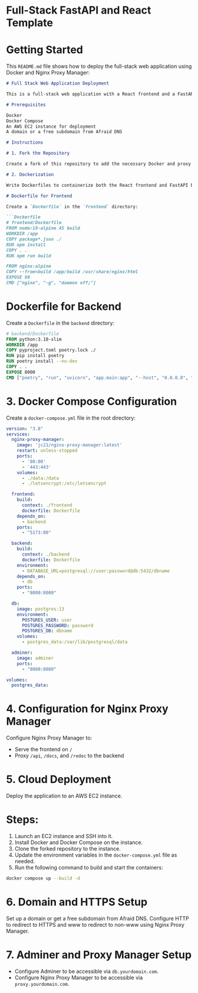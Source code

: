 # Full-Stack FastAPI and React Template
# Getting Started
This `README.md` file shows how to deploy the full-stack web application using Docker and Nginx Proxy Manager:

```markdown
# Full Stack Web Application Deployment

This is a full-stack web application with a React frontend and a FastAPI + PostgreSQL backend. The application is containerized using Docker and uses Nginx Proxy Manager to serve both the frontend and backend on the same port.

# Prerequisites

Docker
Docker Compose
An AWS EC2 instance for deployment
A domain or a free subdomain from Afraid DNS

# Instructions

# 1. Fork the Repository

Create a fork of this repository to add the necessary Docker and proxy configuration files.

# 2. Dockerization

Write Dockerfiles to containerize both the React frontend and FastAPI backend.

# Dockerfile for Frontend

Create a `Dockerfile` in the `frontend` directory:

```Dockerfile
# frontend/Dockerfile
FROM node:18-alpine AS build
WORKDIR /app
COPY package*.json ./
RUN npm install
COPY . .
RUN npm run build

FROM nginx:alpine
COPY --from=build /app/build /usr/share/nginx/html
EXPOSE 80
CMD ["nginx", "-g", "daemon off;"]
```

# Dockerfile for Backend

Create a `Dockerfile` in the `backend` directory:

```Dockerfile
# backend/Dockerfile
FROM python:3.10-slim
WORKDIR /app
COPY pyproject.toml poetry.lock ./
RUN pip install poetry
RUN poetry install --no-dev
COPY . .
EXPOSE 8000
CMD ["poetry", "run", "uvicorn", "app.main:app", "--host", "0.0.0.0", "--port", "8000"]
```

# 3. Docker Compose Configuration

Create a `docker-compose.yml` file in the root directory:

```yaml
version: "3.8"
services:
  nginx-proxy-manager:
    image: 'jc21/nginx-proxy-manager:latest'
    restart: unless-stopped
    ports:
      - '80:80'
      - '443:443'
    volumes:
      - ./data:/data
      - ./letsencrypt:/etc/letsencrypt

  frontend:
    build:
      context: ./frontend
      dockerfile: Dockerfile
    depends_on:
      - backend
    ports:
      - "5173:80"

  backend:
    build:
      context: ./backend
      dockerfile: Dockerfile
    environment:
      - DATABASE_URL=postgresql://user:password@db:5432/dbname
    depends_on:
      - db
    ports:
      - "8000:8000"

  db:
    image: postgres:13
    environment:
      POSTGRES_USER: user
      POSTGRES_PASSWORD: password
      POSTGRES_DB: dbname
    volumes:
      - postgres_data:/var/lib/postgresql/data

  adminer:
    image: adminer
    ports:
      - "8080:8080"

volumes:
  postgres_data:
```

# 4. Configuration for Nginx Proxy Manager

Configure Nginx Proxy Manager to:
- Serve the frontend on `/`
- Proxy `/api`, `/docs`, and `/redoc` to the backend

# 5. Cloud Deployment

Deploy the application to an AWS EC2 instance.

# Steps:

1. Launch an EC2 instance and SSH into it.
2. Install Docker and Docker Compose on the instance.
3. Clone the forked repository to the instance.
4. Update the environment variables in the `docker-compose.yml` file as needed.
5. Run the following command to build and start the containers:

```sh
docker compose up --build -d
```

# 6. Domain and HTTPS Setup

Set up a domain or get a free subdomain from Afraid DNS. Configure HTTP to redirect to HTTPS and www to redirect to non-www using Nginx Proxy Manager.

# 7. Adminer and Proxy Manager Setup

- Configure Adminer to be accessible via `db.yourdomain.com`.
- Configure Nginx Proxy Manager to be accessible via `proxy.yourdomain.com`.

